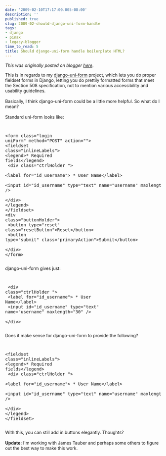 ```yaml
---
date: '2009-02-10T17:17:00.005-08:00'
description: ''
published: true
slug: 2009-02-should-django-uni-form-handle
tags:
- django
- pinax
- legacy-blogger
time_to_read: 5
title: Should django-uni-form handle boilerplate HTML?
---
```


*This was originally posted on blogger [here](https://pydanny.blogspot.com/2009/02/should-django-uni-form-handle.html)*.

This is in regards to my <a href="http://code.google.com/p/django-uni-form/">django-uni-form</a> project, which lets you do proper fieldset forms in Django, letting you do prettily formatted forms that meet the Section 508 specification, not to mention various accessibility and usability guidelines.<br /><br />Basically, I think django-uni-form could be a little more helpful. So what do I mean?<br /><br />Standard uni-form looks like:<pre><div class="highlight"><pre><br />&lt;form class="login uniForm" method="POST" action=""&gt;<br />&lt;fieldset class="inlineLabels"&gt;<br />&lt;legend&gt;* Required fields&lt;/legend&gt;        <br />  &lt;div class="ctrlHolder "&gt;     <br />    &lt;label for="id_username"&gt; * User Name&lt;/label&gt;<br />    &lt;input id="id_username" type="text" name="username" maxlength="30" /&gt;<br />  &lt;/div&gt;<br />&lt;/legend&gt;<br />&lt;/fieldset&gt;<br />&lt;div class=&quot;buttonHolder&quot;&gt;<br />          &lt;button type=&quot;reset&quot; class=&quot;resetButton&quot;&gt;Reset&lt;/button&gt;<br />          &lt;button type=&quot;submit&quot; class=&quot;primaryAction&quot;&gt;Submit&lt;/button&gt;<br />        &lt;/div&gt;<br />&lt;/form&gt;<br /></pre></div></pre>django-uni-form gives just:<pre><div class="highlight"><pre><br />  &lt;div class="ctrlHolder "&gt;     <br />    &lt;label for="id_username"&gt; * User Name&lt;/label&gt;<br />    &lt;input id="id_username" type="text" name="username" maxlength="30" /&gt;<br />  &lt;/div&gt;<br /></pre></div></pre>Does it make sense for django-uni-form to provide the following?<pre><div class="highlight"><pre><br />&lt;fieldset class="inlineLabels"&gt;<br />&lt;legend&gt;* Required fields&lt;/legend&gt;        <br />  &lt;div class="ctrlHolder "&gt;     <br />    &lt;label for="id_username"&gt; * User Name&lt;/label&gt;<br />    &lt;input id="id_username" type="text" name="username" maxlength="30" /&gt;<br />  &lt;/div&gt;<br />&lt;/legend&gt;<br />&lt;/fieldset&gt;<br /></pre></div></pre>With this, you can still add in buttons elegantly. Thoughts?<br /><br /><span style="font-weight: bold;">Update:</span> I'm working with James Tauber and perhaps some others to figure out the best way to make this work.